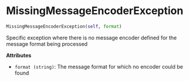 <h1 id="ibmiotf.MissingMessageEncoderException">MissingMessageEncoderException</h1>

```python
MissingMessageEncoderException(self, format)
```

Specific exception where there is no message encoder defined for the message format being processed

__Attributes__

- `format (string)`: The message format for which no encoder could be found

